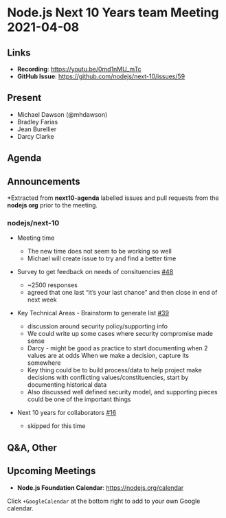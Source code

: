 # Node.js  Next 10 Years team Meeting 2021-04-08

## Links

* **Recording**:  <https://youtu.be/0md1nMU_mTc>
* **GitHub Issue**: <https://github.com/nodejs/next-10/issues/59>

## Present

* Michael Dawson (@mhdawson)
* Bradley Farias
* Jean Burellier
* Darcy Clarke

## Agenda

## Announcements

*Extracted from **next10-agenda** labelled issues and pull requests from the **nodejs org** prior to the meeting.

### nodejs/next-10

* Meeting time
  * The new time does not seem to be working so well
  * Michael will create issue to try and find a better time

* Survey to get feedback on needs of consituencies [#48](https://github.com/nodejs/next-10/issues/48)
  * ~2500 responses
  * agreed that one last “it’s your last chance” and then close in end of next week

* Key Technical Areas - Brainstorm to generate list [#39](https://github.com/nodejs/next-10/issues/39)
  * discussion around security policy/supporting info
  * We could write up some cases where security compromise made sense
  * Darcy - might be good as practice to start documenting when 2 values are at odds
    When we make a decision, capture its somewhere
  * Key thing could be to build process/data to help project make decisions with conflicting
     values/constituencies, start by documenting historical data
  * Also discussed well defined security model, and supporting pieces could be one of the
    important things

* Next 10 years for collaborators [#16](https://github.com/nodejs/next-10/issues/16)
  * skipped for this time

## Q&A, Other

## Upcoming Meetings

* **Node.js Foundation Calendar**: <https://nodejs.org/calendar>

Click `+GoogleCalendar` at the bottom right to add to your own Google calendar.
